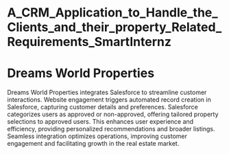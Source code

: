 # A_CRM_Application_to_Handle_the_Clients_and_their_property_Related_Requirements_SmartInternz
# Dreams World Properties 
Dreams World Properties integrates Salesforce to streamline customer interactions. Website engagement triggers automated record creation in Salesforce, capturing customer details and preferences. Salesforce categorizes users as approved or non-approved, offering tailored property selections to approved users. This enhances user experience and efficiency, providing personalized recommendations and broader listings. Seamless integration optimizes operations, improving customer engagement and facilitating growth in the real estate market.
